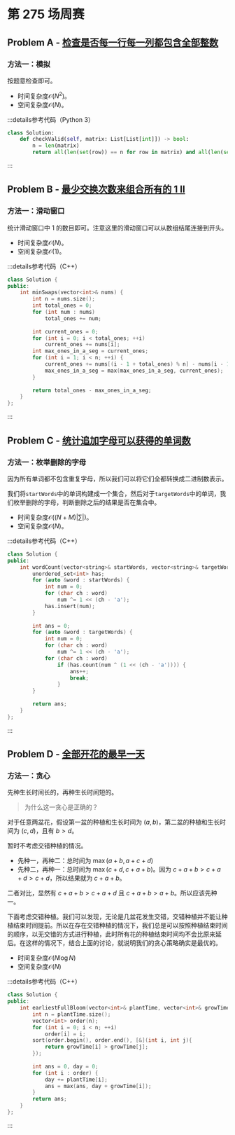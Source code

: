 # 第 275 场周赛

## Problem A - [检查是否每一行每一列都包含全部整数](https://leetcode.cn/problems/check-if-every-row-and-column-contains-all-numbers/)

### 方法一：模拟

按题意检查即可。

- 时间复杂度$\mathcal{O}(N^2)$。
- 空间复杂度$\mathcal{O}(N)$。

:::details参考代码（Python 3）

```python
class Solution:
    def checkValid(self, matrix: List[List[int]]) -> bool:
        n = len(matrix)
        return all(len(set(row)) == n for row in matrix) and all(len(set(col)) == n for col in zip(*matrix))
```

:::

## Problem B - [最少交换次数来组合所有的 1 II](https://leetcode.cn/problems/minimum-swaps-to-group-all-1s-together-ii/)

### 方法一：滑动窗口

统计滑动窗口中 $1$ 的数目即可。注意这里的滑动窗口可以从数组结尾连接到开头。

- 时间复杂度$\mathcal{O}(N)$。
- 空间复杂度$\mathcal{O}(1)$。

:::details参考代码（C++）

```cpp
class Solution {
public:
    int minSwaps(vector<int>& nums) {
        int n = nums.size();
        int total_ones = 0;
        for (int num : nums)
            total_ones += num;
        
        int current_ones = 0;
        for (int i = 0; i < total_ones; ++i)
            current_ones += nums[i];
        int max_ones_in_a_seg = current_ones;
        for (int i = 1; i < n; ++i) {
            current_ones += nums[(i - 1 + total_ones) % n] - nums[i - 1];
            max_ones_in_a_seg = max(max_ones_in_a_seg, current_ones);
        }
        
        return total_ones - max_ones_in_a_seg;
    }
};
```

:::

## Problem C - [统计追加字母可以获得的单词数](https://leetcode.cn/problems/count-words-obtained-after-adding-a-letter/)

### 方法一：枚举删除的字母

因为所有单词都不包含重复字母，所以我们可以将它们全都转换成二进制数表示。

我们将`startWords`中的单词构建成一个集合，然后对于`targetWords`中的单词，我们枚举删除的字母，判断删除之后的结果是否在集合中。

- 时间复杂度$\mathcal{O}((N+M)|\sum|)$。
- 空间复杂度$\mathcal{O}(N)$。

:::details参考代码（C++）

```cpp
class Solution {
public:
    int wordCount(vector<string>& startWords, vector<string>& targetWords) {
        unordered_set<int> has;
        for (auto &word : startWords) {
            int num = 0;
            for (char ch : word)
                num ^= 1 << (ch - 'a');
            has.insert(num);
        }
        
        int ans = 0;
        for (auto &word : targetWords) {
            int num = 0;
            for (char ch : word)
                num ^= 1 << (ch - 'a');
            for (char ch : word)
                if (has.count(num ^ (1 << (ch - 'a')))) {
                    ans++;
                    break;
                }
        }
        
        return ans;
    }
};
```

:::

## Problem D - [全部开花的最早一天](https://leetcode.cn/problems/earliest-possible-day-of-full-bloom/)

### 方法一：贪心

先种生长时间长的，再种生长时间短的。

> 为什么这一贪心是正确的？

对于任意两盆花，假设第一盆的种植和生长时间为 $(a, b)$，第二盆的种植和生长时间为 $(c,d)$，且有 $b>d$。

暂时不考虑交错种植的情况。

- 先种一，再种二：总时间为 $\max(a+b, a+c+d)$
- 先种二，再种一：总时间为 $\max(c+d,c+a+b)$。因为 $c+a+b>c+a+d>c+d$，所以结果就为 $c+a+b$。

二者对比，显然有 $c+a+b>c+a+d$ 且 $c+a+b>a+b$。所以应该先种一。

下面考虑交错种植。我们可以发现，无论是几盆花发生交错，交错种植并不能让种植结束时间提前。所以在存在交错种植的情况下，我们总是可以按照种植结束时间的顺序，以无交错的方式进行种植，此时所有花的种植结束时间均不会比原来延后。在这样的情况下，结合上面的讨论，就说明我们的贪心策略确实是最优的。

- 时间复杂度$\mathcal{O}(N\log N)$
- 空间复杂度$\mathcal{O}(N)$

:::details参考代码（C++）

```cpp
class Solution {
public:
    int earliestFullBloom(vector<int>& plantTime, vector<int>& growTime) {
        int n = plantTime.size();
        vector<int> order(n);
        for (int i = 0; i < n; ++i)
            order[i] = i;
        sort(order.begin(), order.end(), [&](int i, int j){
            return growTime[i] > growTime[j]; 
        });
        
        int ans = 0, day = 0;
        for (int i : order) {
            day += plantTime[i];
            ans = max(ans, day + growTime[i]);
        }
        return ans;
    }
};
```

:::
